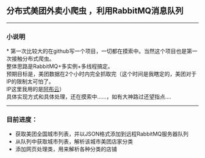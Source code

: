<h2>分布式美团外卖小爬虫 ，利用RabbitMQ消息队列</h2>
<hr></hr>
<h3>小说明</h3>
* 第一次比较大的在github写一个项目，一切都在摸索中。当然这个项目也是第一次接触分布式爬虫。<br>
整体思路是RabbitMQ+多实例+多线程搞定。<br>
预期目标是，美团数据在2个小时内完全抓取完（这个时间是我瞎定的，美团对于IP的限制太可怕了。
<br>IP这里我用的是<a href ="https://www.abuyun.com/">阿布云</a>）
<br>具体实现方式和具体处理，还在摸索中......，如有大神路过还望指点....

<hr></hr>
<h3>目前进度：</h3>

* 获取美团全国城市列表，并以JSON格式添加到远程RabbitMQ服务器队列<br>
* 从队列中获取城市列表，解析该城市美团店家分类<br>
* 添加网页处理类，用来解析各种分类的店铺


